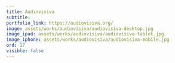 ```yaml
---
title: Audiovisiva
subtitle: 
portfolio_link: https://audiovisiva.org/
image: assets/works/audiovisiva/audiovisiva-desktop.jpg
image_ipad: assets/works/audiovisiva/audiovisiva-tablet.jpg
image_iphone: assets/works/audiovisiva/audiovisiva-mobile.jpg
ord: 17
visible: false
---
```


